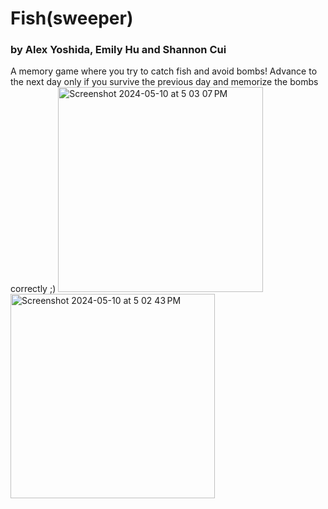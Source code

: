 # Fish(sweeper)
### by Alex Yoshida, Emily Hu and Shannon Cui
A memory game where you try to catch fish and avoid bombs!
Advance to the next day only if you survive the previous day and memorize the bombs correctly ;)
<img width="328" alt="Screenshot 2024-05-10 at 5 03 07 PM" src="https://github.com/Alex-Yosh/GameJam/assets/75107140/a6fc5dc9-96f6-42fb-8446-ea6d2010e7f9">
<img width="327" alt="Screenshot 2024-05-10 at 5 02 43 PM" src="https://github.com/Alex-Yosh/GameJam/assets/75107140/949a1eac-df42-472f-98ab-39e376e635a5">
